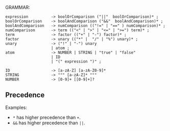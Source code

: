 
GRAMMAR:
```ebnf
expression          -> boolOrComparison ("||"  boolOrComparison)* ;
boolOrComparison    -> boolAndComparison ("&&"  boolAndComparison)* ;
boolAndComparison   -> numComparison (("!=" | "==" ) numComparison)* ;
numComparison       -> term (("<" | ">" | "<=" | ">=") term)* ;
term                -> factor (("+" | "-") factor)* ;
factor              -> unary (("*" |  "/" | "%") unary)* ;
unary               -> ("!" | "-") unary
                    | atom ;
atom                -> NUMBER | STRING | "true" | "false"
                    | ID
                    | "(" expression ")" ;

ID                  -> [a-zA-Z] [a-zA-Z0-9]*
STRING              -> """ [a-zA-Z]* """
NUMBER              -> [0-9]+ [[0-9]+]?
```

## Precedence
Examples:
- `*` has higher precedence than `+`.  
- `&&` has higher precedence than `||`.  

